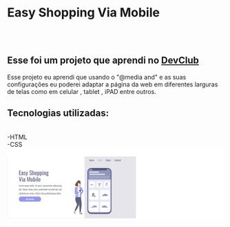 <h1>Easy Shopping Via Mobile</h1>
<br>
<br>
<h2>Esse foi um projeto que aprendi no <a href="https://rodolfomori.com.br/devclub">DevClub</a></h2>
<p>Esse projeto eu aprendi que usando o "@media and" e as suas configurações  eu poderei adaptar a página da web em diferentes larguras de telas como em celular , tablet , iPAD entre outros.</p>

<h2> Tecnologias utilizadas:</h2>
<br>
-HTML
<BR>
-CSS



<img src="https://github.com/sergiopro48/Easy-Shopping-Via-Mobile/blob/main/assets/Desk.png?raw=true /">
